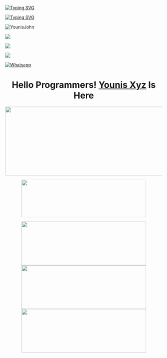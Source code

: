 [![Typing SVG](https://readme-typing-svg.herokuapp.com?color=%23FF0000&lines=WELCOME+TO+MY+GITHUB+YOUNIS+JOHN)](https://git.io/typing-svg)

[![Typing SVG](https://readme-typing-svg.herokuapp.com?color=%23AF00FF&lines=Student+of+9th,+10th+Class+⚠️🙂)](https://git.io/typing-svg)


![YounisJohn](https://komarev.com/ghpvc/?username=YounisJohn&color=blue)

<a href="https://github.com/YounisXyz"><img src="https://img.shields.io/github/followers/YounisXyz?label=followers&style=social"/></a>

[![](https://img.shields.io/badge/Facebook-blue?logo=Facebook&logoColor=blue&labelColor=white)](https://www.facebook.com/noob.hackers)

[![](https://img.shields.io/badge/Messenger-red?logo=Messenger&logoColor=red&labelColor=black)](https://m.me/noob.hackers)

[![Whatsapp](https://img.shields.io/badge/Whatsapp-Younis.Xyz-deepgreen?style=flat-square&logo=whatsapp)](https://wa.me/+923404708884)

</p>
<h1 align="center">
  <b>Hello Programmers!<b> <a href="https://www.facebook.com/noob.hackers" target="blank">Younis Xyz</a> Is Here
</h1>
<p align="center">
  <img width="600" height="220" src="https://github-readme-stats.vercel.app/api?username=YounisXyz&show_icons=true&theme=chartreuse-dark&locale=id">
</p>
<p align="center">
  <img width="400" height="120" src="https://github-readme-stats.vercel.app/api/top-langs/?username=YounisXyz&layout=compact&theme=chartreuse-dark">
</p>
<p align="center">
<a href="https://github.com/YounisXyz/Xyz"><img width="400" height="140" src="https://github-readme-stats.vercel.app/api/pin/?username=YounisXyz&repo=auto_share&theme=chartreuse-dark"></a>
<a href="https://github.com/YounisXyz/uid_crack"><img width="400" height="140" src="https://github-readme-stats.vercel.app/api/pin/?username=YounisXyz&repo=uid_crack&theme=chartreuse-dark"></a>
<a href="https://github.com/YounisXyz/brute_force"><img width="400" 
height="140" src="https://github-readme-stats.vercel.app/api/pin/?username=YounisXyz&repo=brute_force&theme=chartreuse-dark"></a>
<a 
